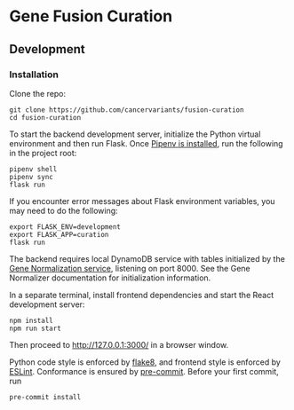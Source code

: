 # Gene Fusion Curation

## Development

### Installation

Clone the repo:

```commandline
git clone https://github.com/cancervariants/fusion-curation
cd fusion-curation
```

To start the backend development server, initialize the Python virtual environment and then run Flask. Once
[Pipenv is installed](https://pipenv-fork.readthedocs.io/en/latest/#install-pipenv-today), run the following in the project root:

```commandline
pipenv shell
pipenv sync
flask run
```

If you encounter error messages about Flask environment variables, you may need to do the following:

```commandline
export FLASK_ENV=development
export FLASK_APP=curation
flask run
```

The backend requires local DynamoDB service with tables initialized by the [Gene Normalization service](https://github.com/cancervariants/gene-normalization), listening on port 8000. See the Gene Normalizer documentation for initialization information. 

In a separate terminal, install frontend dependencies and start the React development server:

```commandline
npm install
npm run start
```

Then proceed to http://127.0.0.1:3000/ in a browser window.

Python code style is enforced by [flake8](https://github.com/PyCQA/flake8), and frontend style is enforced by [ESLint](https://eslint.org/). Conformance is ensured by [pre-commit](https://pre-commit.com/#usage). Before your first commit, run

```commandline
pre-commit install
```